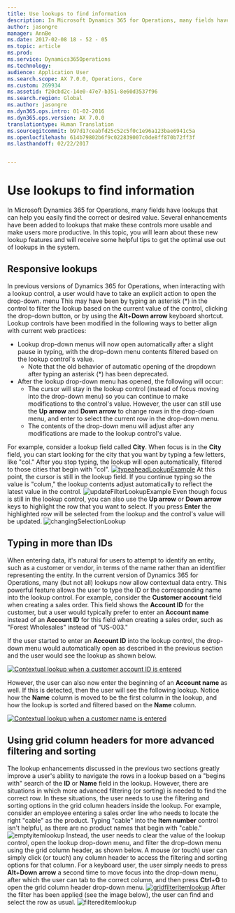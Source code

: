 ```yaml
---
title: Use lookups to find information
description: In Microsoft Dynamics 365 for Operations, many fields have lookups that can help you easily find the correct or desired value. Several enhancements have been added to lookups that make these controls more usable and make users more productive. In this topic, you will learn about these new lookup features and will receive some helpful tips to get the optimal use out of lookups in the system.
author: jasongre
manager: AnnBe
ms.date: 2017-02-08 18 - 52 - 05
ms.topic: article
ms.prod: 
ms.service: Dynamics365Operations
ms.technology: 
audience: Application User
ms.search.scope: AX 7.0.0, Operations, Core
ms.custom: 269934
ms.assetid: f20cbd2c-14e0-47e7-b351-8e60d3537f96
ms.search.region: Global
ms.author: jasongre
ms.dyn365.ops.intro: 01-02-2016
ms.dyn365.ops.version: AX 7.0.0
translationtype: Human Translation
ms.sourcegitcommit: b97d17ceabfd25c52c5f0c1e96a123bae6941c5a
ms.openlocfilehash: 614b79802b6f9c022839007c0de8ff870b72ff3f
ms.lasthandoff: 02/22/2017


---
```


# <a name="use-lookups-to-find-information"></a>Use lookups to find information

In Microsoft Dynamics 365 for Operations, many fields have lookups that can help you easily find the correct or desired value. Several enhancements have been added to lookups that make these controls more usable and make users more productive. In this topic, you will learn about these new lookup features and will receive some helpful tips to get the optimal use out of lookups in the system.  

<a name="responsive-lookups"></a>Responsive lookups
------------------

In previous versions of Dynamics 365 for Operations, when interacting with a lookup control, a user would have to take an explicit action to open the drop-down. menu This may have been by typing an asterisk (\*) in the control to filter the lookup based on the current value of the control, clicking the drop-down button, or by using the **Alt**+**Down arrow** keyboard shortcut. Lookup controls have been modified in the following ways to better align with current web practices:

-   Lookup drop-down menus will now open automatically after a slight pause in typing, with the drop-down menu contents filtered based on the lookup control's value.
    -   Note that the old behavior of automatic opening of the dropdown after typing an asterisk (\*) has been deprecated.
-   After the lookup drop-down menu has opened, the following will occur:
    -   The cursor will stay in the lookup control (instead of focus moving into the drop-down menu) so you can continue to make modifications to the control's value. However, the user can still use the **Up arrow** and **Down arrow** to change rows in the drop-down menu, and enter to select the current row in the drop-down menu.
    -   The contents of the drop-down menu will adjust after any modifications are made to the lookup control's value.

For example, consider a lookup field called **City**. When focus is in the **City** field, you can start looking for the city that you want by typing a few letters, like "col."  After you stop typing, the lookup will open automatically, filtered to those cities that begin with "col". [![typeaheadLookupExample](./media/typeaheadlookupexample.png)](./media/typeaheadlookupexample.png) At this point, the cursor is still in the lookup field. If you continue typing so the value is "colum," the lookup contents adjust automatically to reflect the latest value in the control. ![updateFilterLookupExample](./media/updatefilterlookupexample.png) Even though focus is still in the lookup control, you can also use the **Up arrow** or **Down arrow** keys to highlight the row that you want to select. If you press **Enter** the highlighted row will be selected from the lookup and the control's value will be updated. ![changingSelectionLookup](./media/changingselectionlookup.png)

## <a name="typing-in-more-than-ids"></a>Typing in more than IDs
When entering data, it's natural for users to attempt to identify an entity, such as a customer or vendor, in terms of the name rather than an identifier representing the entity. In the current version of Dynamics 365 for Operations, many (but not all) lookups now allow contextual data entry. This powerful feature allows the user to type the ID or the corresponding name into the lookup control. For example, consider the **Customer account** field when creating a sales order. This field shows the **Account ID** for the customer, but a user would typically prefer to enter an **Account name** instead of an **Account ID** for this field when creating a sales order, such as "Forest Wholesales" instead of "US-003."

If the user started to enter an **Account ID** into the lookup control, the drop-down menu would automatically open as described in the previous section and the user would see the lookup as shown below.

[![Contextual lookup when a customer account ID is entered](./media/howtocontextuallookups-1.png)](./media/howtocontextuallookups-1.png)

However, the user can also now enter the beginning of an **Account name** as well. If this is detected, then the user will see the following lookup. Notice how the **Name** column is moved to be the first column in the lookup, and how the lookup is sorted and filtered based on the **Name** column.

[![Contextual lookup when a customer name is entered](./media/howtocontextuallookups-2.png)](./media/howtocontextuallookups-2.png)

## <a name="using-grid-column-headers-for-more-advanced-filtering-and-sorting"></a>Using grid column headers for more advanced filtering and sorting
The lookup enhancements discussed in the previous two sections greatly improve a user's ability to navigate the rows in a lookup based on a "begins with" search of the **ID** or **Name** field in the lookup. However, there are situations in which more advanced filtering (or sorting) is needed to find the correct row. In these situations, the user needs to use the filtering and sorting options in the grid column headers inside the lookup. For example, consider an employee entering a sales order line who needs to locate the right "cable" as the product. Typing "cable" into the **Item number** control isn't helpful, as there are no product names that begin with "cable." ![emptyitemlookup](./media/emptyitemlookup.png) Instead, the user needs to clear the value of the lookup control, open the lookup drop-down menu, and filter the drop-down menu using the grid column header, as shown below. A mouse (or touch) user can simply click (or touch) any column header to access the filtering and sorting options for that column. For a keyboard user, the user simply needs to press **Alt**+**Down** **arrow** a second time to move focus into the drop-down menu, after which the user can tab to the correct column, and then press **Ctrl**+**G** to open the grid column header drop-down menu. [![gridfilteritemlookup](./media/gridfilteritemlookup.png)](./media/gridfilteritemlookup.png) After the filter has been applied (see the image below), the user can find and select the row as usual. ![filtereditemlookup](./media/filtereditemlookup.png)


